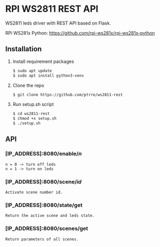 # RPI WS2811 REST API

WS2811 leds driver with REST API based on Flask.

RPi WS281x Python: https://github.com/rpi-ws281x/rpi-ws281x-python

## Installation

1. Install requirement packages
    ```sh
    $ sudo apt update
    $ sudo apt install python3-venv
    ```

2. Clone the repo
    ```sh
    $ git clone https://github.com/ptrre/ws2811-rest
    ```

3. Run setup.sh script
    ```sh
    $ cd ws2811-rest
    $ chmod +x setup.sh
    $ ./setup.sh
    ```

## API

### [IP_ADDRESS]:8080/enable/<em>n</em>
   ```
   n = 0 -> turn off leds
   n = 1 -> turn on leds
   ```

### [IP_ADDRESS]:8080/scene/<em>id</em>
   ```
   Activate scene number id.
   ```

### [IP_ADDRESS]:8080/state/get
   ```
   Return the active scene and leds state.
   ````

### [IP_ADDRESS]:8080/scenes/get
   ```
   Return parameters of all scenes.
   ```
